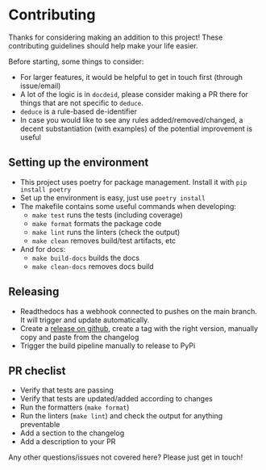 # Contributing

Thanks for considering making an addition to this project! These contributing guidelines should help make your life easier. 

Before starting, some things to consider:
* For larger features, it would be helpful to get in touch first (through issue/email)
* A lot of the logic is in `docdeid`, please consider making a PR there for things that are not specific to `deduce`.
* `deduce` is a rule-based de-identifier
* In case you would like to see any rules added/removed/changed, a decent substantiation (with examples) of the potential improvement is useful

## Setting up the environment

* This project uses poetry for package management. Install it with ```pip install poetry```
* Set up the environment is easy, just use ```poetry install```
* The makefile contains some useful commands when developing:
  * `make test` runs the tests (including coverage)
  * `make format` formats the package code
  * `make lint` runs the linters (check the output)
  * `make clean` removes build/test artifacts, etc
* And for docs:
  * `make build-docs` builds the docs
  * `make clean-docs` removes docs build

## Releasing
* Readthedocs has a webhook connected to pushes on the main branch. It will trigger and update automatically. 
* Create a [release on github](https://github.com/vmenger/docdeid/releases/new), create a tag with the right version, manually copy and paste from the changelog
* Trigger the build pipeline manually to release to PyPi

## PR checlist

* Verify that tests are passing
* Verify that tests are updated/added according to changes
* Run the formatters (`make format`)
* Run the linters (`make lint`) and check the output for anything preventable
* Add a section to the changelog
* Add a description to your PR

Any other questions/issues not covered here? Please just get in touch!